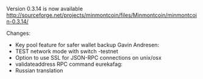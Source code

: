 Version 0.3.14 is now available
http://sourceforge.net/projects/minmontcoin/files/Minmontcoin/minmontcoin-0.3.14/

Changes:
* Key pool feature for safer wallet backup
Gavin Andresen:
* TEST network mode with switch -testnet
* Option to use SSL for JSON-RPC connections on unix/osx
* validateaddress RPC command
eurekafag:
* Russian translation
